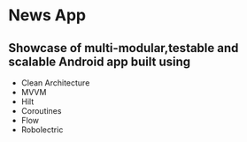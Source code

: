 # News App

## Showcase of multi-modular,testable and scalable Android app built using 
- Clean Architecture
- MVVM
- Hilt
- Coroutines
- Flow
- Robolectric
